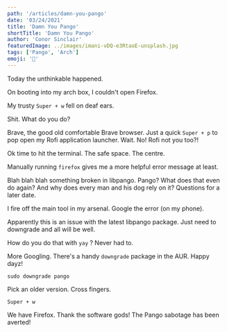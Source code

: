```yaml
---
path: '/articles/damn-you-pango'
date: '03/24/2021'
title: 'Damn You Pango'
shortTitle: 'Damn You Pango'
author: 'Conor Sinclair'
featuredImage: ../images/imani-vDQ-e3RtaoE-unsplash.jpg
tags: ['Pango', 'Arch']
emoji: '🍳'
---
```


Today the unthinkable happened.

On booting into my arch box, I couldn't open Firefox.

My trusty `Super + w` fell on deaf ears.

Shit. What do you do?

Brave, the good old comfortable Brave browser. Just a quick `Super + p` to pop open my Rofi application launcher. Wait. No! Rofi not you too?!

Ok time to hit the terminal. The safe space. The centre.

Manually running `firefox` gives me a more helpful error message at least.

Blah blah blah something broken in libpango. Pango? What does that even do again? And why does every man and his dog rely on it? Questions for a later date.

I fire off the main tool in my arsenal. Google the error (on my phone).

Apparently this is an issue with the latest libpango package. Just need to downgrade and all will be well.

How do you do that with `yay` ? Never had to.

More Googling. There's a handy `downgrade` package in the AUR. Happy dayz!

`sudo downgrade pango`

Pick an older version. Cross fingers.

`Super + w`

We have Firefox. Thank the software gods! The Pango sabotage has been averted!
